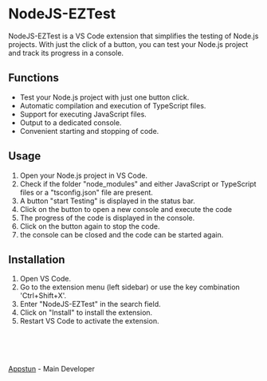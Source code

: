 # NodeJS-EZTest

NodeJS-EZTest is a VS Code extension that simplifies the testing of Node.js projects. With just the click of a button, you can test your Node.js project and track its progress in a console.

## Functions

- Test your Node.js project with just one button click.
- Automatic compilation and execution of TypeScript files.
- Support for executing JavaScript files.
- Output to a dedicated console.
- Convenient starting and stopping of code.

## Usage

1. Open your Node.js project in VS Code. <br>
2. Check if the folder "node_modules" and either JavaScript or TypeScript files or a "tsconfig.json" file are present. <br>
3. A button "start Testing" is displayed in the status bar. <br>
4. Click on the button to open a new console and execute the code <br>
5. The progress of the code is displayed in the console. <br>
6. Click on the button again to stop the code. <br>
7. the console can be closed and the code can be started again. <br>

## Installation

1. Open VS Code. <br>
2. Go to the extension menu (left sidebar) or use the key combination 'Ctrl+Shift+X'. <br>
3. Enter "NodeJS-EZTest" in the search field. <br>
4. Click on "Install" to install the extension. <br>
5. Restart VS Code to activate the extension. <br>

<br><br><br>

[Appstun](https://github.com/appstun) - Main Developer
